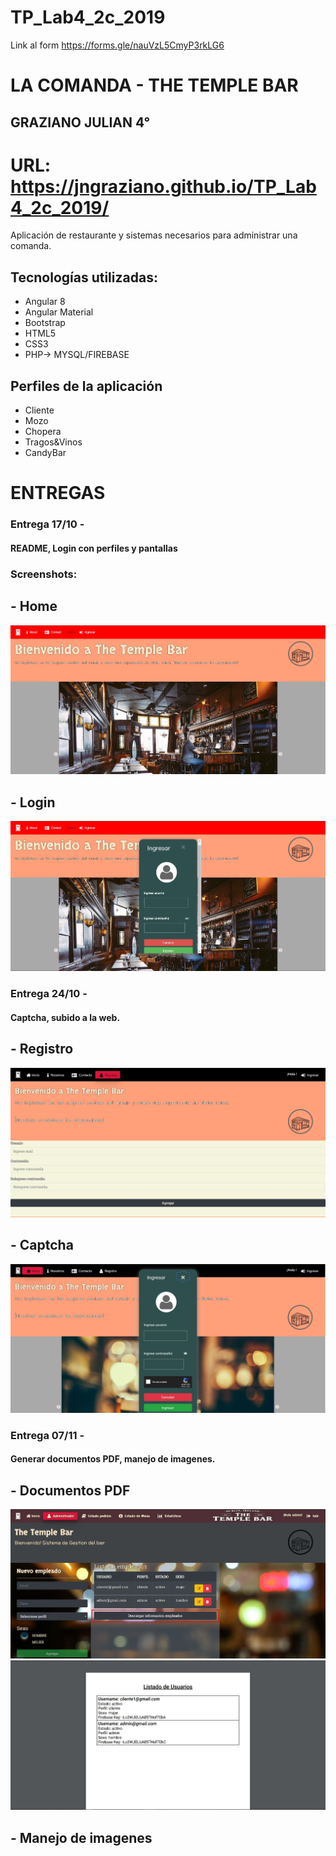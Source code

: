 # TP_Lab4_2c_2019

   Link al form https://forms.gle/nauVzL5CmyP3rkLG6

# LA COMANDA - THE TEMPLE BAR
## GRAZIANO JULIAN 4° 
# URL: https://jngraziano.github.io/TP_Lab4_2c_2019/
Aplicación de restaurante y sistemas necesarios para administrar una comanda. 

## Tecnologías utilizadas:
- Angular 8
- Angular Material
- Bootstrap
- HTML5
- CSS3
- PHP-> MYSQL/FIREBASE

## Perfiles de la aplicación

- Cliente
- Mozo
- Chopera
- Tragos&Vinos
- CandyBar

# ENTREGAS 

### Entrega 17/10 -
#### README, Login con perfiles y pantallas 

### Screenshots:

## - Home
![alt text](Screenshots/Home.jpg)

## - Login
![alt text](Screenshots/Login.jpg)

### Entrega 24/10 -
#### Captcha, subido a la web.  

## - Registro
![alt text](Screenshots/Registro.jpg)

## - Captcha
![alt text](Screenshots/Captcha.jpg)

### Entrega 07/11 -
#### Generar documentos PDF, manejo de imagenes.  

## - Documentos PDF
![alt text](Screenshots/docuPDF1.jpg)
![alt text](Screenshots/docuPDF2.jpg)


## - Manejo de imagenes
<!-- ![alt text](Screenshots/Captcha.jpg) -->

